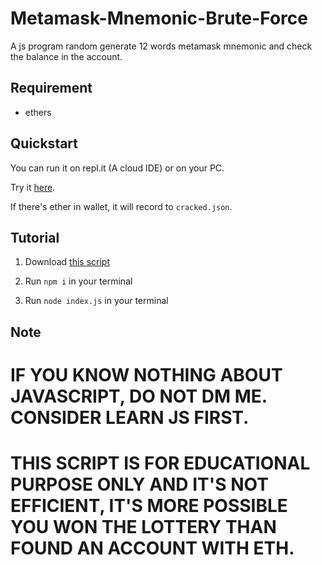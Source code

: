 # Metamask-Mnemonic-Brute-Force
A js program random generate 12 words metamask mnemonic and check the balance in the account.

Requirement
-----------------
* ethers

Quickstart
-----------------

You can run it on repl.it (A cloud IDE) or on your PC.

Try it [here](https://replit.com/@xeiftc/MetamaskMnemonicBruteForce).

If there's ether in wallet, it will record to `cracked.json`.

Tutorial
-----------------
1. Download [this script](https://github.com/Xeift/Metamask-Mnemonic-Brute-Force/archive/refs/heads/main.zip)

2. Run `npm i` in your terminal

3. Run `node index.js` in your terminal

Note
-----------------

# IF YOU KNOW NOTHING ABOUT JAVASCRIPT, **DO NOT DM ME**. CONSIDER LEARN JS FIRST.

# THIS SCRIPT IS FOR EDUCATIONAL PURPOSE ONLY AND IT'S NOT EFFICIENT, IT'S MORE POSSIBLE YOU WON THE LOTTERY THAN FOUND AN ACCOUNT WITH ETH.
